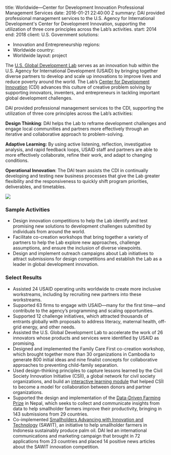 
title: Worldwide—Center for Development Innovation Professional Management Services
date: 2016-01-21 22:40:00 Z
summary: DAI provided professional management services to the U.S. Agency for International
  Development's Center for Development Innovation, supporting the utilization of three
  core principles across the Lab’s activities.
start: 2014
end: 2018
client: U.S. Government
solutions:
- Innovation and Entrepreneurship
regions:
- Worldwide
country:
- Worldwide
layout: project


The [U.S. Global Development Lab](https://www.usaid.gov/globaldevlab) serves as an innovation hub within the U.S. Agency for International Development (USAID) by bringing together diverse partners to develop and scale up innovations to improve lives and reduce poverty around the world. The Lab’s [Center for Development Innovation](https://www.usaid.gov/GlobalDevLab/about/innovation) (CDI) advances this culture of creative problem solving by supporting innovators, inventers, and entrepreneurs in tackling important global development challenges.

DAI provided professional management services to the CDI, supporting the utilization of three core principles across the Lab’s activities:

**Design Thinking**: DAI helps the Lab to reframe development challenges and engage local communities and partners more effectively through an iterative and collaborative approach to problem-solving.

**Adaptive Learning:** By using active listening, reflection, investigative analysis, and rapid feedback loops, USAID staff and partners are able to more effectively collaborate, refine their work, and adapt to changing conditions.

**Operational Innovation**: The DAI team assists the CDI in continually developing and testing new business processes that give the Lab greater flexibility and the responsiveness to quickly shift program priorities, deliverables, and timetables.

![](https://assetify-dai.com/projects/CDI-pic-1.jpg)

### Sample Activities

* Design innovation competitions to help the Lab identify and test promising new solutions to development challenges submitted by individuals from around the world.
* Facilitate co-creation workshops that bring together a variety of partners to help the Lab explore new approaches, challenge assumptions, and ensure the inclusion of diverse viewpoints.
* Design and implement outreach campaigns about Lab initiatives to attract submissions for design competitions and establish the Lab as a leader in global development innovation.

### Select Results

* Assisted 24 USAID operating units worldwide to create more inclusive workstreams, including by recruiting new partners into these workstreams.
* Supported 63 firms to engage with USAID—many for the first time—and contribute to the agency’s programming and scaling opportunities.
* Supported 12 challenge initiatives, which attracted thousands of entrants globally with proposals to address literacy, maternal health, off-grid energy, and other needs.
* Assisted the U.S. Global Development Lab to accelerate the work of 26 innovators whose products and services were identified by USAID as promising.
* Designed and implemented the Family Care First co-creation workshop, which brought together more than 30 organizations in Cambodia to generate 800 initial ideas and nine finalist concepts for collaborative approaches to preventing child-family separation.
* Used design-thinking principles to capture lessons learned by the Civil Society Innovation Initiative (CSİI), a global network for civil society organizations, and build an [interactive learning module](http://csiilearn.org/#/?_k=dsl6fp) that helped CSİI to become a model for collaboration between donors and partner organizations.
* Supported the design and implementation of the [Data-Driven Farming Prize](http://datadrivenfarming.challenges.org/) in Nepal, which seeks to collect and communicate insights from data to help smallholder farmers improve their productivity, bringing in 143 submissions from 29 countries.
* Co-implemented [Smallholders Advancing with Innovation and Technology](http://www.sawitchallenge.org/) (SAWIT), an initiative to help smallholder farmers in Indonesia sustainably produce palm oil. DAI led an international communications and marketing campaign that brought in 72 applications from 23 countries and placed 14 positive news articles about the SAWIT innovation competition.
